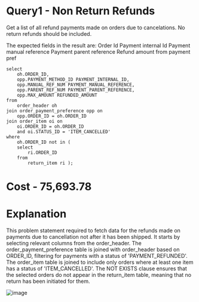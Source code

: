 # Query1 - Non Return Refunds
Get a list of all refund payments made on orders due to cancelations. No return refunds should be included.

The expected fields in the result are:
Order Id
Payment internal Id
Payment manual reference
Payment parent reference
Refund amount from payment pref

```
select
	oh.ORDER_ID,
	opp.PAYMENT_METHOD_ID PAYMENT_INTERNAL_ID,
	opp.MANUAL_REF_NUM PAYMENT_MANUAL_REFERENCE, 
	opp.PARENT_REF_NUM PAYMENT_PARENT_REFERENCE,
	opp.MAX_AMOUNT REFUNDED_AMOUNT
from
	order_header oh
join order_payment_preference opp on
	opp.ORDER_ID = oh.ORDER_ID
join order_item oi on
	oi.ORDER_ID = oh.ORDER_ID
	and oi.STATUS_ID = 'ITEM_CANCELLED'
where
	oh.ORDER_ID not in (
	select
		ri.ORDER_ID
	from
		return_item ri );
```
# Cost - 75,693.78
# Explanation 
This problem statement required to fetch data for the refunds made on payments due to cancellation not after it has been shipped. 
It starts by selecting relevant columns from the order_header. The order_payment_preference table is joined with order_header based on ORDER_ID, filtering for payments with a status of 'PAYMENT_REFUNDED'. The order_item table is joined to include only orders where at least one item has a status of 'ITEM_CANCELLED'. The NOT EXISTS clause ensures that the selected orders do not appear in the return_item table, meaning that no return has been initiated for them. 

![image](https://github.com/user-attachments/assets/09719854-ff41-4e01-9f09-32ee62aa19af)
